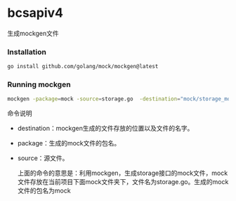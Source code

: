 # bcsapiv4

生成mockgen文件

### Installation

```bash
go install github.com/golang/mock/mockgen@latest
```

### Running mockgen

```bash
mockgen -package=mock -source=storage.go  -destination="mock/storage_mock.go"
```

命令说明
- destination：mockgen生成的文件存放的位置以及文件的名字。
- package：生成的mock文件的包名。
- source：源文件。

  上面的命令的意思是：利用mockgen，生成storage接口的mock文件，mock文件存放在当前项目下面mock文件夹下，文件名为storage.go。生成的mock文件的包名为mock